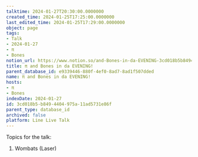 ```yaml
---
talktime: 2024-01-27T20:30:00.0000000
created_time: 2024-01-25T17:25:00.0000000
last_edited_time: 2024-01-25T17:29:00.0000000
object: page
tags:
- Talk
- 2024-01-27
- π
- Bones
notion_url: https://www.notion.so/and-Bones-in-da-EVENING-3cd018b5b8494404975a11ad5731e86f
title: π and Bones in da EVENING!
parent_database_id: e9339446-880f-4ef0-8ad7-8ad1f507dded
name: π and Bones in da EVENING!
hosts:
- π
- Bones
indexDate: 2024-01-27
id: 3cd018b5-b849-4404-975a-11ad5731e86f
parent_type: database_id
archived: false
platform: Line Live Talk
---
```


Topics for the talk:
1. Wombats (Laser)

























